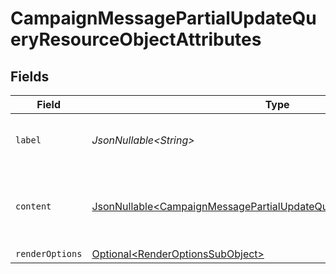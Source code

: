 # CampaignMessagePartialUpdateQueryResourceObjectAttributes


## Fields

| Field                                                                                                                                                      | Type                                                                                                                                                       | Required                                                                                                                                                   | Description                                                                                                                                                | Example                                                                                                                                                    |
| ---------------------------------------------------------------------------------------------------------------------------------------------------------- | ---------------------------------------------------------------------------------------------------------------------------------------------------------- | ---------------------------------------------------------------------------------------------------------------------------------------------------------- | ---------------------------------------------------------------------------------------------------------------------------------------------------------- | ---------------------------------------------------------------------------------------------------------------------------------------------------------- |
| `label`                                                                                                                                                    | *JsonNullable\<String>*                                                                                                                                    | :heavy_minus_sign:                                                                                                                                         | The label or name on the message                                                                                                                           | My message name                                                                                                                                            |
| `content`                                                                                                                                                  | [JsonNullable\<CampaignMessagePartialUpdateQueryResourceObjectContent>](../../models/components/CampaignMessagePartialUpdateQueryResourceObjectContent.md) | :heavy_minus_sign:                                                                                                                                         | Additional attributes relating to the content of the message                                                                                               |                                                                                                                                                            |
| `renderOptions`                                                                                                                                            | [Optional\<RenderOptionsSubObject>](../../models/components/RenderOptionsSubObject.md)                                                                     | :heavy_minus_sign:                                                                                                                                         | N/A                                                                                                                                                        |                                                                                                                                                            |